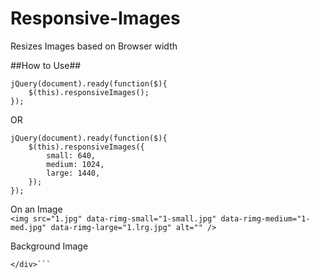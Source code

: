 # Responsive-Images
Resizes Images based on Browser width

##How to Use##
```
jQuery(document).ready(function($){
	$(this).responsiveImages();
});
```

OR 

```
jQuery(document).ready(function($){
	$(this).responsiveImages({
		small: 640,
		medium: 1024,
		large: 1440,
	});
});
```


On an Image  
```<img src="1.jpg" data-rimg-small="1-small.jpg" data-rimg-medium="1-med.jpg" data-rimg-large="1.lrg.jpg" alt="" />```

Background Image  
```<div src="1.jpg" data-rimg-small="1-small.jpg" data-rimg-medium="1-med.jpg" data-rimg-large="1.lrg.jpg">  
</div>```
